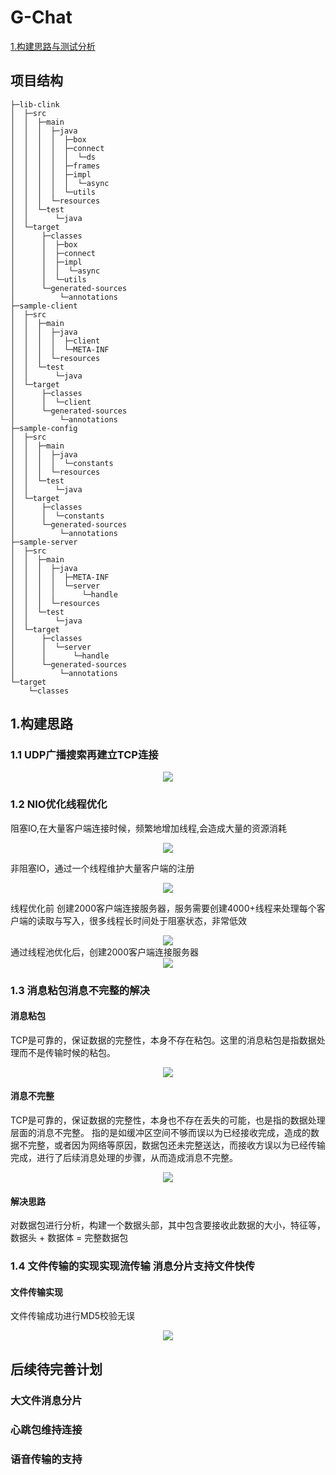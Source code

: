 # G-Chat

[1.构建思路与测试分析](#jump1)


## 项目结构

```
├─lib-clink
│  ├─src
│  │  ├─main
│  │  │  ├─java
│  │  │  │  ├─box
│  │  │  │  ├─connect
│  │  │  │  │  └─ds
│  │  │  │  ├─frames
│  │  │  │  ├─impl
│  │  │  │  │  └─async
│  │  │  │  └─utils
│  │  │  └─resources
│  │  └─test
│  │      └─java
│  └─target
│      ├─classes
│      │  ├─box
│      │  ├─connect
│      │  ├─impl
│      │  │  └─async
│      │  └─utils
│      └─generated-sources
│          └─annotations
├─sample-client
│  ├─src
│  │  ├─main
│  │  │  ├─java
│  │  │  │  ├─client
│  │  │  │  └─META-INF
│  │  │  └─resources
│  │  └─test
│  │      └─java
│  └─target
│      ├─classes
│      │  └─client
│      └─generated-sources
│          └─annotations
├─sample-config
│  ├─src
│  │  ├─main
│  │  │  ├─java
│  │  │  │  └─constants
│  │  │  └─resources
│  │  └─test
│  │      └─java
│  └─target
│      ├─classes
│      │  └─constants
│      └─generated-sources
│          └─annotations
├─sample-server
│  ├─src
│  │  ├─main
│  │  │  ├─java
│  │  │  │  ├─META-INF
│  │  │  │  └─server
│  │  │  │      └─handle
│  │  │  └─resources
│  │  └─test
│  │      └─java
│  └─target
│      ├─classes
│      │  └─server
│      │      └─handle
│      └─generated-sources
│          └─annotations
└─target
    └─classes
```          


<span id="jump1"></span>

## 1.构建思路
### 1.1 UDP广播搜索再建立TCP连接

<div align="center">
<img src=https://static-gzk-personal.oss-cn-beijing.aliyuncs.com/G-chat/README_img/UDPSearch.png />
</div>

### 1.2 NIO优化线程优化

阻塞IO,在大量客户端连接时候，频繁地增加线程,会造成大量的资源消耗
<div align="center">
<img src=https://static-gzk-personal.oss-cn-beijing.aliyuncs.com/G-chat/README_img/NIO%E4%BC%98%E5%8C%96%E5%89%8D.png />
</div>

非阻塞IO，通过一个线程维护大量客户端的注册
<div align="center">
<img src=https://static-gzk-personal.oss-cn-beijing.aliyuncs.com/G-chat/README_img/NIO%E4%BC%98%E5%8C%96%E5%90%8E.png />
</div>


线程优化前 创建2000客户端连接服务器，服务需要创建4000+线程来处理每个客户端的读取与写入，很多线程长时间处于阻塞状态，非常低效
<div align="center">
<img src=https://static-gzk-personal.oss-cn-beijing.aliyuncs.com/G-chat/README_img/server%E7%AB%AF%E6%9C%AA%E4%BC%98%E5%8C%96.PNG />
</div>
通过线程池优化后，创建2000客户端连接服务器
<div align="center">
<img src=https://static-gzk-personal.oss-cn-beijing.aliyuncs.com/G-chat/README_img/server%E7%AB%AF%E4%BC%98%E5%8C%96%E5%90%8E.PNG />
</div>

### 1.3 消息粘包消息不完整的解决
#### 消息粘包
TCP是可靠的，保证数据的完整性，本身不存在粘包。这里的消息粘包是指数据处理而不是传输时候的粘包。

<div align="center">
<img src=https://static-gzk-personal.oss-cn-beijing.aliyuncs.com/G-chat/README_img/%E6%95%B0%E6%8D%AE%E6%8E%A5%E6%94%B6.png />
</div>

#### 消息不完整
TCP是可靠的，保证数据的完整性，本身也不存在丢失的可能，也是指的数据处理层面的消息不完整。
指的是如缓冲区空间不够而误以为已经接收完成，造成的数据不完整，或者因为网络等原因，数据包还未完整送达，而接收方误以为已经传输完成，进行了后续消息处理的步骤，从而造成消息不完整。

<div align="center">
<img src=https://static-gzk-personal.oss-cn-beijing.aliyuncs.com/G-chat/README_img/%E6%B6%88%E6%81%AF%E4%B8%8D%E5%AE%8C%E6%95%B4.png />
</div>

#### 解决思路
对数据包进行分析，构建一个数据头部，其中包含要接收此数据的大小，特征等，数据头 + 数据体 = 完整数据包 

### 1.4 文件传输的实现实现流传输 消息分片支持文件快传
#### 文件传输实现
文件传输成功进行MD5校验无误
<div align="center">
<img src=https://static-gzk-personal.oss-cn-beijing.aliyuncs.com/G-chat/README_img/%E6%96%87%E4%BB%B6%E6%88%90%E5%8A%9F%E4%BC%A0%E8%BE%93.PNG />
</div>

## 后续待完善计划

### 大文件消息分片

### 心跳包维持连接

### 语音传输的支持

